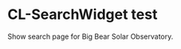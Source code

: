 

# CL-SearchWidget test


Show search page for Big Bear Solar Observatory.


<script src="https://unpkg.com/lunr/lunr.js"></script>

<script src="CL-core.js"></script>
<script src="CL-ui.js"></script>
<script src="CL-feeds.js"></script>
<script src="CL-feeds-ui.js"></script>
<script src="CL-feeds-lunr.js"></script>

<style>
.CaltechAUTHORS .unknown-year { display: none; }
.CaltechAUTHORS li {
    padding-bottom: 0.24em;
    margin-bottom: 0.24em;
    list-style: none;
}
.CaltechAUTHORS a {
    padding-right: 0.24em;
}
.CaltechAUTHORS span {
    padding-right: 0.24em;
}
.CaltechAUTHORS div {
    padding-bottom: 0.24em;
    margin-bottom: 0.24em;
}
</style>

<div id="Big-Bear-Solar-Observatory" class="CaltechAUTHORS"></div>

<script src="https://feeds.library.caltech.edu/scripts/CL.js"></script>
<script src="https://feeds.library.caltech.edu/scripts/CL-feeds-lunr.js"></script>
<script>
(function(document, window) {
  "use strict";
  let cl = Object.assign({}, window.CL),
      config = {},
      q = '',
      u = new URL(window.location.href),
      elem = document.getElementById("Big-Bear-Solar-Observatory"),
      query_form = document.createElement('div');

  if (u.search !== '') {
      q = u.searchParams ? (u.searchParams).get('q') : '';
  }
  query_form.innerHTML = `
<form method="get">
  <input type="text" name="q" value="${q}" placeholder="Enter search terms">
  <button>Search</button>
</form>
`;
  elem.appendChild(query_form);
    cl.BaseURL = "https://feeds.library.caltech.edu";

  config = {
    "aggregation": "groups",
    "feed_id": "Big-Bear-Solar-Observatory",
    "feed_path": "combined",
    "feed_count": false,
    "creators": false,
    "pub_date": true,
    "title_link": true,
    "citation_details": true,
    "issn_or_isbn": false,
    "pmcid": false,
    "description": false,
    "developer_mode": false,
    "include_style": true,
    "include_CL": true,
    "repository": "CaltechAUTHORS",
    "css_classname": ".CaltechAUTHORS",
    "recent_n": 0,
    "filters": []
};
  config.show_search_box = true;
  config.parent_element = elem;
  config.filters.push(cl.normalize_view);
  config.filters.push(cl.lunr_search);
  cl.setAttribute("viewer", config);
  cl.getGroupJSON("Big-Bear-Solar-Observatory", "combined", function(data, err) {
     cl.viewer(data, err);
  });
}(document, window));
</script>
